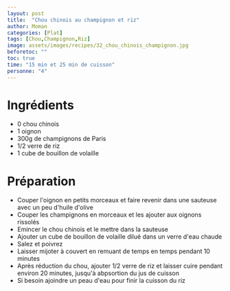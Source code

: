 ```yaml
---
layout: post
title:  "Chou chinois au champignon et riz"
author: Moman
categories: [Plat]
tags: [Chou,Champignon,Riz]
image: assets/images/recipes/32_chou_chinois_champignon.jpg
beforetoc: ""
toc: true
time: "15 min et 25 min de cuisson"
personne: "4"
---
```


# Ingrédients 
* 0 chou chinois
* 1 oignon
* 300g de champignons de Paris
* 1/2 verre de riz
* 1 cube de bouillon de volaille

# Préparation
* Couper l'oignon en petits morceaux et faire revenir dans une sauteuse avec un peu d'huile d'olive
* Couper les champignons en morceaux et les ajouter aux oignons rissolés
* Emincer le chou chinois et le mettre dans la sauteuse
* Ajouter un cube de bouillon de volaille dilué dans un verre d'eau chaude
* Salez et poivrez
* Laisser mijoter à couvert en remuant de temps en temps pendant 10 minutes
* Après réduction du chou, ajouter 1/2 verre de riz et laisser cuire pendant environ 20 minutes, jusqu'à abpsortion du jus de cuisson
* Si besoin ajoindre un peau d'eau pour finir la cuisson du riz